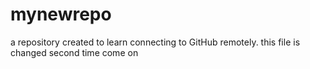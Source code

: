 # mynewrepo
a repository created to learn connecting to GitHub remotely.
this file is changed second time
come on
